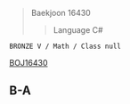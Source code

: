 >Baekjoon 16430
>>Language C#

```BRONZE V / Math / Class null```

[BOJ16430](https://www.acmicpc.net/problem/16430)<br>
<h2>B-A</h2>

<h4></h4>